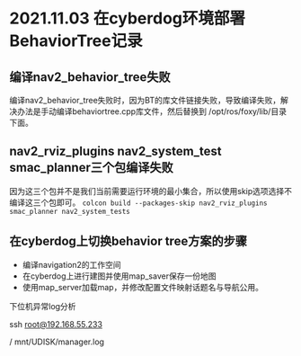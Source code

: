 # 2021.11.03 在cyberdog环境部署BehaviorTree记录

## 编译nav2_behavior_tree失败
编译nav2_behavior_tree失败时，因为BT的库文件链接失败，导致编译失败，解决办法是手动编译behaviortree.cpp库文件，然后替换到
/opt/ros/foxy/lib/目录下面。

## nav2_rviz_plugins nav2_system_test smac_planner三个包编译失败
因为这三个包并不是我们当前需要运行环境的最小集合，所以使用skip选项选择不编译这三个包即可。
`colcon build --packages-skip nav2_rviz_plugins smac_planner nav2_system_tests`

## 在cyberdog上切换behavior tree方案的步骤
- 编译navigation2的工作空间
- 在cyberdog上进行建图并使用map_saver保存一份地图
- 使用map_server加载map，并修改配置文件映射话题名与导航公用。


下位机异常log分析

ssh root@192.168.55.233

/ mnt/UDISK/manager.log

